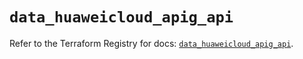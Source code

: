 # `data_huaweicloud_apig_api`

Refer to the Terraform Registry for docs: [`data_huaweicloud_apig_api`](https://registry.terraform.io/providers/huaweicloud/huaweicloud/1.71.1/docs/data-sources/apig_api).
